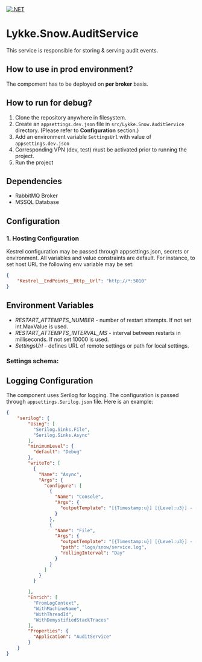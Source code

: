 [![.NET](https://github.com/LykkeBusiness/Lykke.Snow.AuditService/actions/workflows/build.yml/badge.svg)](https://github.com/LykkeBusiness/Lykke.Snow.AuditService/actions/workflows/build.yml)

# Lykke.Snow.AuditService
This service is responsible for storing &amp; serving audit events.

## How to use in prod environment?
The compoment has to be deployed on **per broker** basis.

## How to run for debug?

1. Clone the repository anywhere in filesystem.
2. Create an `appsettings.dev.json` file in `src/Lykke.Snow.AuditService` directory. (Please refer to **Configuration** section.)
3. Add an environment variable `SettingsUrl` with value of `appsettings.dev.json`
4. Corresponding VPN (dev, test) must be activated prior to running the project.
5. Run the project

## Dependencies

- RabbitMQ Broker
- MSSQL Database

## Configuration

### 1. Hosting Configuration

Kestrel configuration may be passed through appsettings.json, secrets or environment.
All variables and value constraints are default. For instance, to set host URL the following env variable may be set:

```json
{
    "Kestrel__EndPoints__Http__Url": "http://*:5010"
}
```

## Environment Variables

* *RESTART_ATTEMPTS_NUMBER* - number of restart attempts. If not set int.MaxValue is used.
* *RESTART_ATTEMPTS_INTERVAL_MS* - interval between restarts in milliseconds. If not set 10000 is used.
* *SettingsUrl* - defines URL of remote settings or path for local settings.

### Settings schema:
<!-- MARKDOWN-AUTO-DOCS:START (CODE:src=./template.json) -->
<!-- MARKDOWN-AUTO-DOCS:END -->

## Logging Configuration

The component uses Serilog for logging. The configuration is passed through `appsettings.Serilog.json` file.
Here is an example:

```json
{
    "serilog": {
        "Using": [
          "Serilog.Sinks.File",
          "Serilog.Sinks.Async"
        ],
        "minimumLevel": {
          "default": "Debug"
        },
        "writeTo": [
          {
            "Name": "Async",
            "Args": {
              "configure": [
                {
                  "Name": "Console",
                  "Args": {
                    "outputTemplate": "[{Timestamp:u}] [{Level:u3}] - [{Application}:{Version}:{Environment}] - {info} {Message:lj} {NewLine}{Exception}"
                  }
                },
                {
                  "Name": "File",
                  "Args": {
                    "outputTemplate": "[{Timestamp:u}] [{Level:u3}] - [{Application}:{Version}:{Environment}] - {info} {Message:lj} {NewLine}{Exception}",
                    "path": "logs/snow/service.log",
                    "rollingInterval": "Day"
                  }
                }
              ]
            }
          }

        ],
        "Enrich": [
          "FromLogContext",
          "WithMachineName",
          "WithThreadId",
          "WithDemystifiedStackTraces"
        ],
        "Properties": {
          "Application": "AuditService"
        }
    }
}
```
